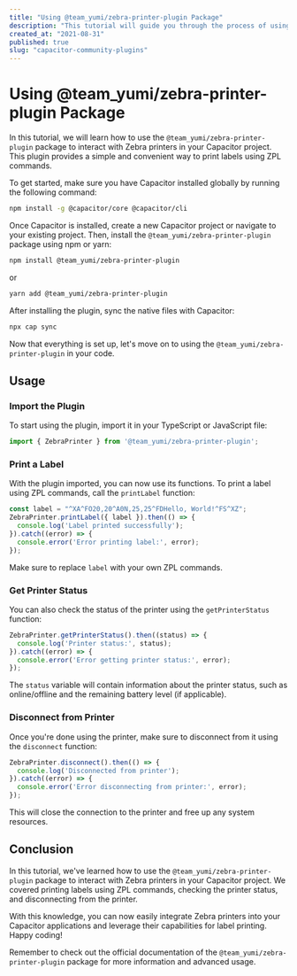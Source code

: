 ```yaml
---
title: "Using @team_yumi/zebra-printer-plugin Package"
description: "This tutorial will guide you through the process of using the @team_yumi/zebra-printer-plugin package to interact with Zebra printers in your Capacitor project."
created_at: "2021-08-31"
published: true
slug: "capacitor-community-plugins"
---
```


# Using @team_yumi/zebra-printer-plugin Package

In this tutorial, we will learn how to use the `@team_yumi/zebra-printer-plugin` package to interact with Zebra printers in your Capacitor project. This plugin provides a simple and convenient way to print labels using ZPL commands.

To get started, make sure you have Capacitor installed globally by running the following command:

```bash
npm install -g @capacitor/core @capacitor/cli
```

Once Capacitor is installed, create a new Capacitor project or navigate to your existing project. Then, install the `@team_yumi/zebra-printer-plugin` package using npm or yarn:

```bash
npm install @team_yumi/zebra-printer-plugin
```

or

```bash
yarn add @team_yumi/zebra-printer-plugin
```

After installing the plugin, sync the native files with Capacitor:

```bash
npx cap sync
```

Now that everything is set up, let's move on to using the `@team_yumi/zebra-printer-plugin` in your code.

## Usage

### Import the Plugin

To start using the plugin, import it in your TypeScript or JavaScript file:

```typescript
import { ZebraPrinter } from '@team_yumi/zebra-printer-plugin';
```

### Print a Label

With the plugin imported, you can now use its functions. To print a label using ZPL commands, call the `printLabel` function:

```typescript
const label = "^XA^FO20,20^A0N,25,25^FDHello, World!^FS^XZ";
ZebraPrinter.printLabel({ label }).then(() => {
  console.log('Label printed successfully');
}).catch((error) => {
  console.error('Error printing label:', error);
});
```

Make sure to replace `label` with your own ZPL commands.

### Get Printer Status

You can also check the status of the printer using the `getPrinterStatus` function:

```typescript
ZebraPrinter.getPrinterStatus().then((status) => {
  console.log('Printer status:', status);
}).catch((error) => {
  console.error('Error getting printer status:', error);
});
```

The `status` variable will contain information about the printer status, such as online/offline and the remaining battery level (if applicable).

### Disconnect from Printer

Once you're done using the printer, make sure to disconnect from it using the `disconnect` function:

```typescript
ZebraPrinter.disconnect().then(() => {
  console.log('Disconnected from printer');
}).catch((error) => {
  console.error('Error disconnecting from printer:', error);
});
```

This will close the connection to the printer and free up any system resources.

## Conclusion

In this tutorial, we've learned how to use the `@team_yumi/zebra-printer-plugin` package to interact with Zebra printers in your Capacitor project. We covered printing labels using ZPL commands, checking the printer status, and disconnecting from the printer.

With this knowledge, you can now easily integrate Zebra printers into your Capacitor applications and leverage their capabilities for label printing. Happy coding!

Remember to check out the official documentation of the `@team_yumi/zebra-printer-plugin` package for more information and advanced usage.

</code></pre>